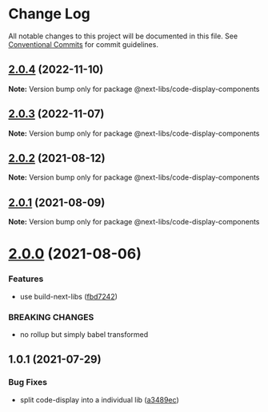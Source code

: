 # Change Log

All notable changes to this project will be documented in this file.
See [Conventional Commits](https://conventionalcommits.org) for commit guidelines.

## [2.0.4](https://github.com/easyops-cn/next-libs/compare/@next-libs/code-display-components@2.0.3...@next-libs/code-display-components@2.0.4) (2022-11-10)

**Note:** Version bump only for package @next-libs/code-display-components





## [2.0.3](https://github.com/easyops-cn/next-libs/compare/@next-libs/code-display-components@2.0.2...@next-libs/code-display-components@2.0.3) (2022-11-07)

**Note:** Version bump only for package @next-libs/code-display-components





## [2.0.2](https://github.com/easyops-cn/next-libs/compare/@next-libs/code-display-components@2.0.1...@next-libs/code-display-components@2.0.2) (2021-08-12)

**Note:** Version bump only for package @next-libs/code-display-components





## [2.0.1](https://github.com/easyops-cn/next-libs/compare/@next-libs/code-display-components@2.0.0...@next-libs/code-display-components@2.0.1) (2021-08-09)

**Note:** Version bump only for package @next-libs/code-display-components

# [2.0.0](https://github.com/easyops-cn/next-libs/compare/@next-libs/code-display-components@1.0.1...@next-libs/code-display-components@2.0.0) (2021-08-06)

### Features

- use build-next-libs ([fbd7242](https://github.com/easyops-cn/next-libs/commit/fbd724251174363ac27974b1804ee5d56d6e3d7c))

### BREAKING CHANGES

- no rollup but simply babel transformed

## 1.0.1 (2021-07-29)

### Bug Fixes

- split code-display into a individual lib ([a3489ec](https://github.com/easyops-cn/next-libs/commit/a3489ec913530667974ae8bc434d86e35f41903c))
